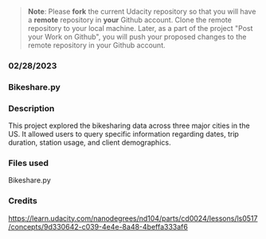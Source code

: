 >**Note**: Please **fork** the current Udacity repository so that you will have a **remote** repository in **your** Github account. Clone the remote repository to your local machine. Later, as a part of the project "Post your Work on Github", you will push your proposed changes to the remote repository in your Github account.

### 02/28/2023

### Bikeshare.py

### Description
This project explored the bikesharing data across three major cities in the US. It allowed users to query specific information regarding dates, trip duration, station usage, and client demographics. 

### Files used
Bikeshare.py

### Credits
https://learn.udacity.com/nanodegrees/nd104/parts/cd0024/lessons/ls0517/concepts/9d330642-c039-4e4e-8a48-4beffa333af6



